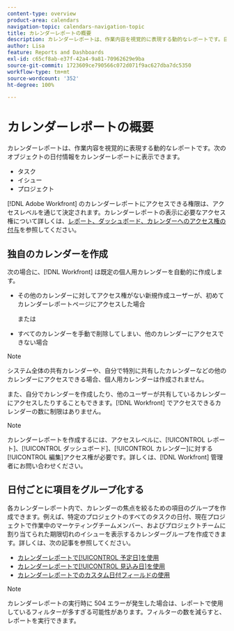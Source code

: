 ```yaml
---
content-type: overview
product-area: calendars
navigation-topic: calendars-navigation-topic
title: カレンダーレポートの概要
description: カレンダーレポートは、作業内容を視覚的に表現する動的なレポートです。日付情報は、タスク、イシュー、プロジェクトのカレンダーレポートで表示できます。
author: Lisa
feature: Reports and Dashboards
exl-id: c65cf8ab-e37f-42a4-9a81-70962629e9ba
source-git-commit: 1723609ce790566c072d071f9ac627dba7dc5350
workflow-type: tm+mt
source-wordcount: '352'
ht-degree: 100%

---
```


# カレンダーレポートの概要

<!-- Audited: 01/2024 -->

カレンダーレポートは、作業内容を視覚的に表現する動的なレポートです。次のオブジェクトの日付情報をカレンダーレポートに表示できます。

* タスク
* イシュー
* プロジェクト

[!DNL Adobe Workfront] のカレンダーレポートにアクセスできる権限は、アクセスレベルを通じて決定されます。カレンダーレポートの表示に必要なアクセス権について詳しくは、[レポート、ダッシュボード、カレンダーへのアクセス権の付与](../../../administration-and-setup/add-users/configure-and-grant-access/grant-access-reports-dashboards-calendars.md)を参照してください。

## 独自のカレンダーを作成

次の場合に、[!DNL Workfront] は既定の個人用カレンダーを自動的に作成します。

* その他のカレンダーに対してアクセス権がない新規作成ユーザーが、初めてカレンダーレポートページにアクセスした場合

  または

* すべてのカレンダーを手動で削除してしまい、他のカレンダーにアクセスできない場合

>[!NOTE]
>
>システム全体の共有カレンダーや、自分で特別に共有したカレンダーなどの他のカレンダーにアクセスできる場合、個人用カレンダーは作成されません。

また、自分でカレンダーを作成したり、他のユーザーが共有しているカレンダーにアクセスしたりすることもできます。[!DNL Workfront] でアクセスできるカレンダーの数に制限はありません。

>[!NOTE]
>
>カレンダーレポートを作成するには、アクセスレベルに、[!UICONTROL レポート]、[!UICONTROL ダッシュボード]、[!UICONTROL カレンダー]に対する[!UICONTROL 編集]アクセス権が必要です。詳しくは、[!DNL Workfront] 管理者にお問い合わせください。

## 日付ごとに項目をグループ化する

各カレンダーレポート内で、カレンダーの焦点を絞るための項目のグループを作成できます。例えば、特定のプロジェクトのすべてのタスクの日付、現在プロジェクトで作業中のマーケティングチームメンバー、およびプロジェクトチームに割り当てられた期限切れのイシューを表示するカレンダーグループを作成できます。詳しくは、次の記事を参照してください。

* [カレンダーレポートで[!UICONTROL 予定日]を使用](../../../reports-and-dashboards/reports/calendars/use-planned-dates.md)
* [カレンダーレポートで[!UICONTROL 見込み日]を使用](../../../reports-and-dashboards/reports/calendars/use-projected-dates.md)
* [カレンダーレポートでのカスタム日付フィールドの使用](../../../reports-and-dashboards/reports/calendars/use-custom-dates.md)

>[!NOTE]
>
>カレンダーレポートの実行時に 504 エラーが発生した場合は、レポートで使用しているフィルターが多すぎる可能性があります。フィルターの数を減らすと、レポートを実行できます。

